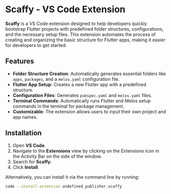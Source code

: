 # Scaffy - VS Code Extension

**Scaffy** is a VS Code extension designed to help developers quickly bootstrap Flutter projects with predefined folder structures, configurations, and the necessary setup files. This extension automates the process of creating and organizing the basic structure for Flutter apps, making it easier for developers to get started.

## Features

- **Folder Structure Creation**: Automatically generates essential folders like `apps`, `packages`, and a `melos.yaml` configuration file.
- **Flutter App Setup**: Creates a new Flutter app with a predefined structure.
- **Configuration Files**: Generates `pubspec.yaml` and `melos.yaml` files.
- **Terminal Commands**: Automatically runs Flutter and Melos setup commands in the terminal for package management.
- **Customizable**: The extension allows users to input their own project and app names.

## Installation

1. Open **VS Code**.
2. Navigate to the **Extensions** view by clicking on the Extensions icon in the Activity Bar on the side of the window.
3. Search for **Scaffy**.
4. Click **Install**.

Alternatively, you can install it via the command line by running:
```bash
code --install-extension undefined_publisher.scaffy
